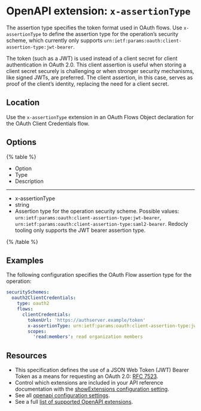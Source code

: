 # OpenAPI extension: `x-assertionType`

The assertion type specifies the token format used in OAuth flows. Use `x-assertionType` to define the assertion type for the operation’s security scheme, which currently only supports `urn:ietf:params:oauth:client-assertion-type:jwt-bearer`.

The token (such as a JWT) is used instead of a client secret for client authentication in OAuth 2.0. This client assertion is useful when storing a client secret securely is challenging or when stronger security mechanisms, like signed JWTs, are preferred. The client assertion, in this case, serves as proof of the client’s identity, replacing the need for a client secret.

## Location

Use the `x-assertionType` extension in an OAuth Flows Object declaration for the OAuth Client Credentials flow.

## Options

{% table %}

- Option
- Type
- Description

---

- x-assertionType
- string
- Assertion type for the operation security scheme. Possible values: `urn:ietf:params:oauth:client-assertion-type:jwt-bearer`, `urn:ietf:params:oauth:client-assertion-type:saml2-bearer`. Redocly tooling only supports the JWT bearer assertion type.

{% /table %}

## Examples

The following configuration specifies the OAuth Flow assertion type for the operation:

```yaml
securitySchemes:
  oauth2ClientCredentials:
    type: oauth2
    flows:
      clientCredentials:
        tokenUrl: 'https://authserver.example/token'
        x-assertionType: urn:ietf:params:oauth:client-assertion-type:jwt-bearer
        scopes:
          'read:members': read organization members
```

## Resources

- This specification defines the use of a JSON Web Token (JWT) Bearer Token as a means for requesting an OAuth 2.0: [RFC 7523](https://tools.ietf.org/html/rfc7523).
- Control which extensions are included in your API reference documentation with the [showExtensions configuration setting](../../../config/openapi/show-extensions.md).
- See all [openapi configuration settings](../../../config/openapi/index.md).
- See a full [list of supported OpenAPI extensions](./index.md).
